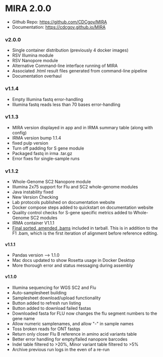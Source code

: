 
# MIRA 2.0.0
* Github Repo: https://github.com/CDCgov/MIRA
* Documentation: https://cdcgov.github.io/MIRA

### v2.0.0
- Single container distribution (previously 4 docker images)
- RSV Illumina module
- RSV Nanopore module
- Alternative Command-line interface running of MIRA
- Associated .html result files generated from command-line pipeline
- Documentation overhaul


### v1.1.4
- Empty Illumina fastq error-handling
- Illumina fastq reads less than 70 bases error-handling

### v1.1.3
- MIRA version displayed in app and in IRMA summary table (along with config)
- IRMA version bump 1.1.4
- fixed pulp version
- Turn off padding for S gene module
- Packaged fastq in irma .tar.gz
- Error fixes for single-sample runs

### v1.1.2
- Whole-Genome SC2 Nanopore module
- Illumina 2x75 support for Flu and SC2 whole-genome modules
- Java instability fixed
- New Version Checking
- Lab protocols published on documentation website
- Docker compose steps added to quickstart on documentation website
- Quality control checks for S-gene specific metrics added to Whole-Genome SC2 modules
- IRMA container V1.1.1
- [Final sorted, amended .bams](https://wonder.cdc.gov/amd/flu/irma/output.html) included in tarball. This is in addition to the F1 .bam, which is the first iteration of alignment before reference editing.
  
#### v1.1.1
- Pandas version --> 1.1.0
- Mac docs updated to show Rosetta usage in Docker Desktop
- More thorough error and status messaging during assembly

#### v1.1.0
- Illumina sequencing for WGS SC2 and Flu
- Auto-samplesheet building
- Samplesheet download/upload functionality
- Button added to refresh run listing
- Button added to download failed fastas
- Downloaded fasta for FLU now changes the flu segment numbers to the gene name
- Allow numeric samplenames, and allow "-" in sample names
- Toss broken reads for ONT fastqs
- Return only closer Flu B reference in amino acid variants table
- Better error handling for empty/failed nanopore barcodes
- Indel table filtered to >20%, Minor variant table filtered to >5%
- Archive previous run logs in the even of a re-run

